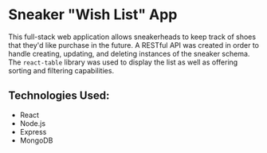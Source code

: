 # Sneaker "Wish List" App

This full-stack web application allows sneakerheads to keep track of shoes that they'd like purchase in the future. A RESTful API was created in order to handle creating, updating, and deleting instances of the sneaker schema. The `react-table` library was used to display the list as well as offering sorting and filtering capabilities.

## Technologies Used:
* React
* Node.js
* Express
* MongoDB





